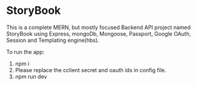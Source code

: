 # StoryBook
This is a complete MERN, but mostly focused Backend API project named StoryBook using Express, mongoDb, Mongoose, Passport, Google OAuth, Session and Templating engine(hbs).

To run the app:
1. npm i
2. Please replace the cclient secret and oauth ids in config file.
2. npm run dev
